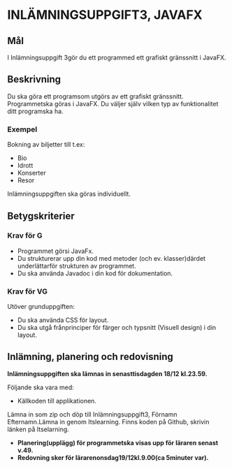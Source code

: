 <h1>INLÄMNINGSUPPGIFT3, JAVAFX</h1>
<h2>Mål</h2>
<p>I Inlämningsuppgift 3gör du ett programmed ett grafiskt gränssnitt i JavaFX.</p>

<h2>Beskrivning</h2>
<p>Du ska göra ett programsom utgörs av ett grafiskt gränssnitt. Programmetska göras i JavaFX. Du väljer själv vilken typ av funktionalitet ditt programska ha.</p>
<h3>Exempel</h3>
<p>Bokning av biljetter till t.ex:</p>
<ul>
    <li>Bio</li>
    <li>Idrott</li>
    <li>Konserter</li>
    <li>Resor</li>
</ul>
<p>Inlämningsuppgiften ska göras individuellt.</p>

<h2>Betygskriterier</h2>
<h3>Krav för G</h3>
<ul>
    <li>Programmet görsi JavaFx.</li>
    <li>Du strukturerar upp din kod med metoder (och ev. klasser)därdet underlättarför strukturen av programmet.</li>
    <li>Du ska använda Javadoc i din kod för dokumentation.</li>
</ul>

<h3>Krav för VG</h3>
<p>Utöver grunduppgiften:</p>
<ul>
    <li>Du ska använda CSS för layout.</li>
    <li>Du ska utgå frånprinciper för färger och typsnitt (Visuell design) i din layout.</li>
</ul>

<h2>Inlämning, planering och redovisning</h2>
<p><strong>Inlämningsuppgiften ska lämnas in senasttisdagden 18/12 kl.23.59.</strong></p>
<p>Följande ska vara med:</p>
<ul>
    <li>Källkoden till applikationen.</li>
</ul>
<p>Lämna in som zip och döp till Inlämningsuppgift3, Förnamn Efternamn.Lämna in genom Itslearning. Finns koden på Github, skrivin länken på Itselarning.</p>

<ul><strong>
    <li>Planering(upplägg) för programmetska visas upp för läraren senast v.49.</li>
    <li>Redovning sker för lärarenonsdag19/12kl.9.00(ca 5minuter var).</li>
</strong></ul>